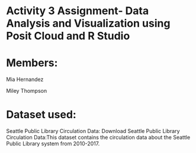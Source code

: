 # Activity 3 Assignment- Data Analysis and Visualization using Posit Cloud and R Studio

# Members: 
Mia Hernandez

Miley Thompson

# Dataset used:
Seattle Public Library Circulation Data:  Download Seattle Public Library Circulation Data:This dataset contains the circulation data about the Seattle Public Library system from 2010-2017. 
